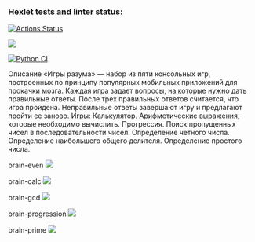 ### Hexlet tests and linter status:
[![Actions Status](https://github.com/SergeyKapinus/python-project-lvl1/workflows/hexlet-check/badge.svg)](https://github.com/SergeyKapinus/python-project-lvl1/actions)

<a href="https://codeclimate.com/github/codeclimate/codeclimate/maintainability"><img src="https://api.codeclimate.com/v1/badges/a99a88d28ad37a79dbf6/maintainability" /></a>

[![Python CI](https://github.com/SergeyKapinus/python-project-lvl1/actions/workflows/github-actions.yml/badge.svg)](https://github.com/SergeyKapinus/python-project-lvl1/actions/workflows/github-actions.yml)

Описание
«Игры разума» — набор из пяти консольных игр, построенных по принципу популярных мобильных приложений для прокачки мозга. Каждая игра задает вопросы, на которые нужно дать правильные ответы. После трех правильных ответов считается, что игра пройдена. Неправильные ответы завершают игру и предлагают пройти ее заново. 
Игры:
Калькулятор. Арифметические выражения, которые необходимо вычислить.
Прогрессия. Поиск пропущенных чисел в последовательности чисел.
Определение четного числа.
Определение наибольшего общего делителя.
Определение простого числа.

brain-even <a href="https://asciinema.org/a/Tp6ss0eUlJ5WpY3U2iUlAF0ZS" target="_blank"><img src="https://asciinema.org/a/Tp6ss0eUlJ5WpY3U2iUlAF0ZS.svg" /></a>

brain-calc <a href="https://asciinema.org/a/oXKDCC5AHHHTGtHwPOxTR4Ovr" target="_blank"><img src="https://asciinema.org/a/oXKDCC5AHHHTGtHwPOxTR4Ovr.svg" /></a>

brain-gcd <a href="https://asciinema.org/a/5hSwdubA2b5m9ID9KBKwi3jzE" target="_blank"><img src="https://asciinema.org/a/5hSwdubA2b5m9ID9KBKwi3jzE.svg" /></a>

brain-progression <a href="https://asciinema.org/a/3zGmOgakSaCtqpSqyEjYqpsKG" target="_blank"><img src="https://asciinema.org/a/3zGmOgakSaCtqpSqyEjYqpsKG.svg" /></a>

brain-prime <a href="https://asciinema.org/a/WRbpJKdoQXhUHbsHrQFsYqRS0" target="_blank"><img src="https://asciinema.org/a/WRbpJKdoQXhUHbsHrQFsYqRS0.svg" /></a>
